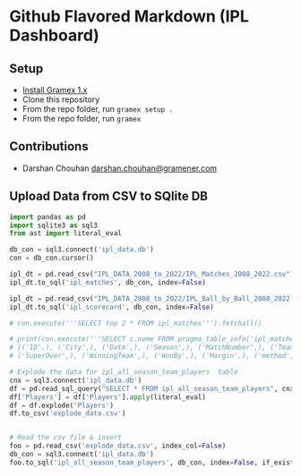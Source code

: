 # Github Flavored Markdown (IPL Dashboard)

## Setup

- [Install Gramex 1.x](https://gramener.com/gramex/guide/install/)
- Clone this repository
- From the repo folder, run `gramex setup .`
- From the repo folder, run `gramex`

## Contributions

- Darshan Chouhan <darshan.chouhan@gramener.com>

## Upload Data from CSV to SQlite DB

```python 
import pandas as pd
import sqlite3 as sql3
from ast import literal_eval

db_con = sql3.connect('ipl_data.db')
con = db_con.cursor()

ipl_dt = pd.read_csv("IPL_DATA_2008_to_2022/IPL_Matches_2008_2022.csv")
ipl_dt.to_sql('ipl_matches', db_con, index=False)

ipl_dt = pd.read_csv("IPL_DATA_2008_to_2022/IPL_Ball_by_Ball_2008_2022.csv")
ipl_dt.to_sql('ipl_scorecard', db_con, index=False)

# con.execute('''SELECT top 2 * FROM ipl_matches''').fetchall()

# print(con.execute('''SELECT c.name FROM pragma_table_info('ipl_matches') c''').fetchall())
# [('ID',), ('City',), ('Date',), ('Season',), ('MatchNumber',), ('Team1',), ('Team2',), ('Venue',), ('TossWinner',), ('TossDecision',),
# ('SuperOver',), ('WinningTeam',), ('WonBy',), ('Margin',), ('method',), ('Player_of_Match',), ('Team1Players',), ('Team2Players',), ('Umpire1',), ('Umpire2',)]

# Explode the data for ipl_all_season_team_players  table
cnx = sql3.connect('ipl_data.db')
df = pd.read_sql_query("SELECT * FROM ipl_all_season_team_players", cnx)
df['Players'] = df['Players'].apply(literal_eval)
df = df.explode('Players')
df.to_csv('explode_data.csv')


# Read the csv file & insert
foo = pd.read_csv('explode_data.csv', index_col=False)
db_con = sql3.connect('ipl_data.db')
foo.to_sql('ipl_all_season_team_players', db_con, index=False, if_exists='replace')

